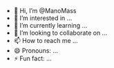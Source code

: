 - 👋 Hi, I’m @ManoMass
- 👀 I’m interested in ...
- 🌱 I’m currently learning ...
- 💞️ I’m looking to collaborate on ...
- 📫 How to reach me ...
- 😄 Pronouns: ...
- ⚡ Fun fact: ...

<!---
ManoMass/ManoMass is a ✨ special ✨ repository because its `README.md` (this file) appears on your GitHub profile.
You can click the Preview link to take a look at your changes.
--->
